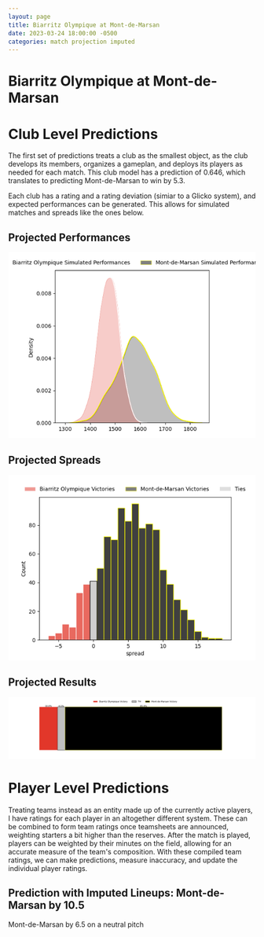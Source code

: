 ```yaml
---  
layout: page  
title: Biarritz Olympique at Mont-de-Marsan  
date: 2023-03-24 18:00:00 -0500  
categories: match projection imputed  
---
```

# Biarritz Olympique at Mont-de-Marsan

# Club Level Predictions


The first set of predictions treats a club as the smallest object, as the club develops its members, organizes a gameplan, and deploys its players as needed for each match. This club model has a prediction of 0.646, which translates to predicting Mont-de-Marsan to win by 5.3.

Each club has a rating and a rating deviation (simiar to a Glicko system), and expected performances can be generated. This allows for simulated matches and spreads like the ones below.
## Projected Performances


![Projected Performances](plots/performances_2023-03-24-Mont-de-Marsan-BiarritzOlympique.png)
## Projected Spreads


![Projected Spreads](plots/spreads_2023-03-24-Mont-de-Marsan-BiarritzOlympique.png)
## Projected Results


![Projected Results](plots/resultbar_2023-03-24-Mont-de-Marsan-BiarritzOlympique.png)
# Player Level Predictions


Treating teams instead as an entity made up of the currently active players, I have ratings for each player in an altogether different system. These can be combined to form team ratings once teamsheets are announced, weighting starters a bit higher than the reserves. After the match is played, players can be weighted by their minutes on the field, allowing for an accurate measure of the team's composition. With these compiled team ratings, we can make predictions, measure inaccuracy, and update the individual player ratings.
## Prediction with Imputed Lineups: Mont-de-Marsan by 10.5


Mont-de-Marsan by 6.5 on a neutral pitch

